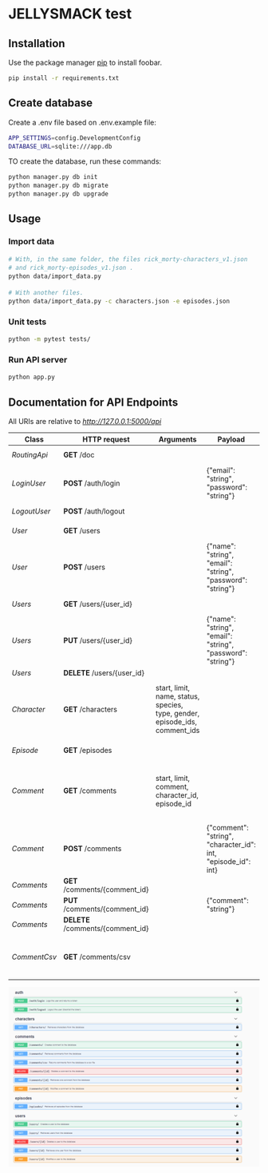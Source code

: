 # JELLYSMACK test

## Installation

Use the package manager [pip](https://pip.pypa.io/en/stable/) to install foobar.

```bash
pip install -r requirements.txt
```

## Create database

Create a .env file based on .env.example file:

```bash
APP_SETTINGS=config.DevelopmentConfig
DATABASE_URL=sqlite:///app.db
```

TO create the database, run these commands:

```bash
python manager.py db init
python manager.py db migrate
python manager.py db upgrade
```

## Usage

### Import data

```bash
# With, in the same folder, the files rick_morty-characters_v1.json 
# and rick_morty-episodes_v1.json .
python data/import_data.py 

# With another files.
python data/import_data.py -c characters.json -e episodes.json
```

### Unit tests

```bash
python -m pytest tests/
```

### Run API server

```bash
python app.py
```

## Documentation for API Endpoints

All URIs are relative to *http://127.0.0.1:5000/api*

Class | HTTP request | Arguments | Payload | Description
------------ | ------------- | ------------- | ------------- | ------------- 
*RoutingApi* | **GET** /doc | | | Swagger UI documentation
*LoginUser* | **POST** /auth/login | | {"email": "string", "password": "string"} | Logs the user
*LogoutUser* | **POST** /auth/logout | | | Logout the user
*User* | **GET** /users | | | Retrieves users.
*User* | **POST** /users | | {"name": "string", "email": "string", "password": "string"} | Creates user
*Users* | **GET** /users/{user_id}  | | | Retrieves one user
*Users* | **PUT** /users/{user_id} | | {"name": "string", "email": "string", "password": "string"} | Modifies a user
*Users* | **DELETE** /users/{user_id} | | | Deletes a user
*Character* | **GET** /characters | start, limit, name, status, species, type, gender, episode_ids, comment_ids | | Retrieves characters. Can be paginated and filtered by character attributes.
*Episode* | **GET** /episodes | | | Retrieves all episodes
*Comment* | **GET** /comments | start, limit, comment, character_id, episode_id | | Retrieves characters. Can be paginated and filtered by comment attributes.
*Comment* | **POST** /comments | | {"comment": "string", "character_id": int, "episode_id": int} | Creates comment
*Comments* | **GET** /comments/{comment_id}  | | | Retrieves one comment
*Comments* | **PUT** /comments/{comment_id} | | {"comment": "string"} | Modifies a comment
*Comments* | **DELETE** /comments/{comment_id} | | | Deletes a comment
*CommentCsv* | **GET** /comments/csv | | | Retrieves comments from the database to a csv file


![alt text](jellysmack_api_swagger.png)

